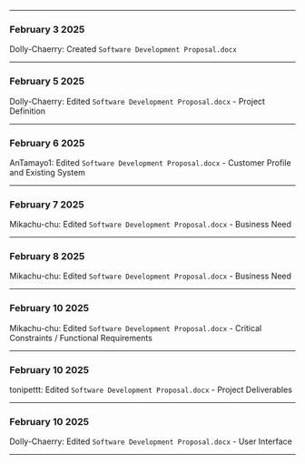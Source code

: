 ___
### February 3 2025
Dolly-Chaerry: Created ```Software Development Proposal.docx```
___
### February 5 2025
Dolly-Chaerry: Edited ```Software Development Proposal.docx``` - Project Definition
___
### February 6 2025
AnTamayo1: Edited ```Software Development Proposal.docx``` - Customer Profile and Existing System
___
### February 7 2025
Mikachu-chu: Edited ```Software Development Proposal.docx``` - Business Need
___
### February 8 2025
Mikachu-chu: Edited ```Software Development Proposal.docx``` - Business Need
___
### February 10 2025
Mikachu-chu: Edited ```Software Development Proposal.docx``` - Critical Constraints / Functional Requirements
___
### February 10 2025
tonipettt: Edited ```Software Development Proposal.docx``` - Project Deliverables
___
### February 10 2025
Dolly-Chaerry: Edited ```Software Development Proposal.docx``` - User Interface
___
